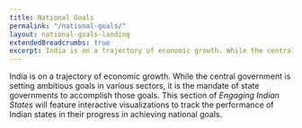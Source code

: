 ```yaml
---
title: National Goals
permalink: "/national-goals/"
layout: national-goals-landing
extendedBreadcrumbs: true
excerpt: India is on a trajectory of economic growth. While the central government is setting ambitious goals in various sectors, it is the mandate of state governments to accomplish those goals. This section of Engaging Indian States will feature interactive visualizations to track the performance of Indian states in their progress in achieving national goals.
---
```


India is on a trajectory of economic growth. While the central government is setting ambitious goals in various sectors, it is the mandate of state governments to accomplish those goals. This section of _Engaging Indian States_ will feature interactive visualizations to track the performance of Indian states in their progress in achieving national goals.
